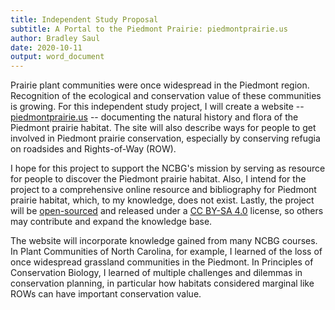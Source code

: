 ```yaml
---
title: Independent Study Proposal
subtitle: A Portal to the Piedmont Prairie: piedmontprairie.us
author: Bradley Saul
date: 2020-10-11
output: word_document
---
```


Prairie plant communities were once widespread in the Piedmont region. Recognition of the ecological and conservation value of these communities is growing. For this independent study project, I will create a website -- [piedmontprairie.us](http://www.piedmontprairie.us/) -- documenting the natural history and flora of the Piedmont prairie habitat. The site will also describe ways for people to get involved in Piedmont prairie conservation, especially by conserving refugia on roadsides and Rights-of-Way (ROW).

I hope for this project to support the NCBG's mission by serving as resource for people to discover the Piedmont prairie habitat. Also, I intend for the project to a comprehensive online resource and bibliography for Piedmont prairie habitat, which, to my knowledge, does not exist. Lastly, the project will be [open-sourced](https://github.com/bsaul/piedmontprairie.us) and released under a [CC BY-SA 4.0](https://creativecommons.org/licenses/by-sa/4.0/) license, so others may contribute and expand the knowledge base.

The website will incorporate knowledge gained from many NCBG courses. In Plant Communities of North Carolina, for example, I learned of the loss of once widespread grassland communities in the Piedmont. In Principles of Conservation Biology, I learned of multiple challenges and dilemmas in conservation planning, in particular how habitats considered marginal like ROWs can have important conservation value. 

